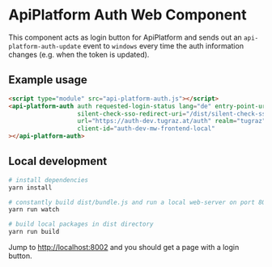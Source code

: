# ApiPlatform Auth Web Component

This component acts as login button for ApiPlatform and sends out an `api-platform-auth-update` event
to `windows` every time the auth information changes (e.g. when the token is updated).

## Example usage

```html
<script type="module" src="api-platform-auth.js"></script>
<api-platform-auth auth requested-login-status lang="de" entry-point-url="http://127.0.0.1:8000"
                   silent-check-sso-redirect-uri="/dist/silent-check-sso.html"
                   url="https://auth-dev.tugraz.at/auth" realm="tugraz"
                   client-id="auth-dev-mw-frontend-local"
></api-platform-auth>
```

## Local development

```bash
# install dependencies
yarn install

# constantly build dist/bundle.js and run a local web-server on port 8002 
yarn run watch

# build local packages in dist directory
yarn run build
```

Jump to <http://localhost:8002> and you should get a page with a login button.
